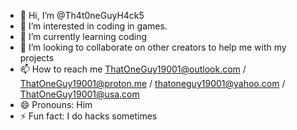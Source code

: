 - 👋 Hi, I’m @Th4t0neGuyH4ck5
- 👀 I’m interested in coding in games.
- 🌱 I’m currently learning coding
- 💞️ I’m looking to collaborate on other creators to help me with my projects
- 📫 How to reach me ThatOneGuy19001@outlook.com / ThatOneGuy19001@proton.me / thatoneguy19001@yahoo.com / ThatOneGuy19001@usa.com
- 😄 Pronouns: Him
- ⚡ Fun fact: I do hacks sometimes

<!---
Th4t0neGuyH4ck5/Th4t0neGuyH4ck5 is a ✨ special ✨ repository because its `ABOUTME.md` (this file) appears on your GitHub profile.
You can click the Preview link to take a look at your changes.
--->
